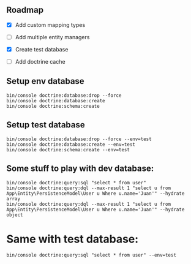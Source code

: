 ## Roadmap

- [x] Add custom mapping types
- [ ] Add multiple entity managers
- [x] Create test database
- [ ] Add doctrine cache


## Setup env database
```
bin/console doctrine:database:drop --force
bin/console doctrine:database:create
bin/console doctrine:schema:create
```

## Setup test database
```
bin/console doctrine:database:drop --force --env=test
bin/console doctrine:database:create --env=test
bin/console doctrine:schema:create --env=test
```



## Some stuff to play with dev database:
```
bin/console doctrine:query:sql "select * from user"
bin/console doctrine:query:dql --max-result 1 "select u from App\Entity\PersistenceModel\User u Where u.name='Juan'" --hydrate array
bin/console doctrine:query:dql --max-result 1 "select u from App\Entity\PersistenceModel\User u Where u.name='Juan'" --hydrate object
```
# Same with test database:
```
bin/console doctrine:query:sql "select * from user" --env=test
```

